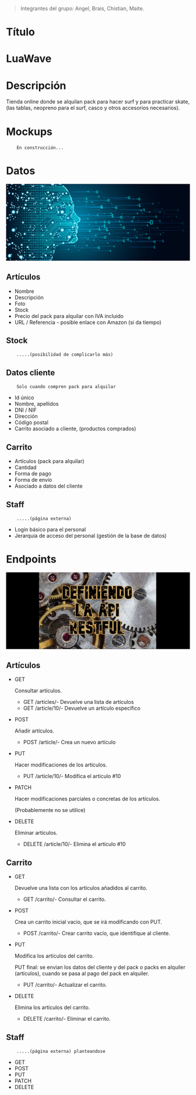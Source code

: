 > Integrantes del grupo: Angel, Brais, Chistian, Maite.

#
# Título

# **LuaWave**


#
# Descripción

Tienda online donde se alquilan pack para hacer surf y para practicar skate, (las tablas, neopreno para el surf, casco y otros accesorios necesarios).


#
# Mockups

        En construcción...


#
# Datos

![Datos](./datos.jpg)

## Artículos

- Nombre
- Descripción
- Foto
- Stock 
- Precio del pack para alquilar con IVA incluido
- URL / Referencia - posible enlace con Amazon (si da tiempo)


## Stock

        .....(posibilidad de complicarlo más)


## Datos cliente

        Solo cuando compren pack para alquilar

- Id único
- Nombre, apellidos
- DNI / NIF
- Dirección
- Código postal
- Carrito asociado a cliente, (productos comprados)


## Carrito

- Artículos (pack para alquilar)
- Cantidad
- Forma de pago
- Forma de envío
- Asociado a datos del cliente


## Staff

        .....(página externa)

- Login básico para el personal
- Jerarquia de acceso del personal (gestión de la base de datos)


#
# Endpoints

![Engranajes](./engranajes.jpg)

## Artículos

- GET

  Consultar artículos.

  - GET /articles/- Devuelve una lista de artículos
  - GET /article/10/- Devuelve un artículo específico

- POST

  Añadir artículos.

  - POST /article/- Crea un nuevo artículo

- PUT

  Hacer modificaciones de los artículos.

  - PUT /article/10/- Modifica el artículo #10

- PATCH

  Hacer modificaciones parciales o concretas de los artículos.

  (Probablemente no se utilice)

- DELETE 

  Eliminar artículos.

  - DELETE /article/10/- Elimina el artículo #10


## Carrito

- GET

  Devuelve una lista con los artículos añadidos al carrito.

    - GET /carrito/- Consultar el carrito.

- POST

  Crea un carrito inicial vacio, que se irá modificando con PUT.

  - POST /carrito/- Crear carrito vacío, que identifique al cliente. 

- PUT

  Modifica los artículos del carrito.

  PUT final: se envian los datos del cliente y del pack o packs en alquiler (artículos), cuando se pasa al pago del pack en alquiler.

  - PUT /carrito/- Actualizar el carrito.

- DELETE 

  Elimina los artículos del carrito.

  - DELETE /carrito/- Eliminar el carrito.


## Staff

        .....(página externa) planteandose

- GET
- POST
- PUT
- PATCH
- DELETE













